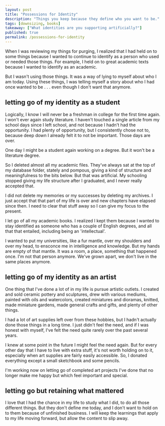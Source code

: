 ```yaml
---
layout: post
title: "Possessions for Identity"
description: "Things you keep because they define who you want to be."
tags: [downsizing, books]
takeaway: ["What identities are you supporting artificially?"]
published: true
permalink: /possessions-for-identity
---
```


When I was reviewing my things for purging, I realized that I had held on to some things because I wanted to continue to identify as a person who used or needed those things. For example, I held on to great academic texts because I wanted to identify as an academic.

But I wasn't using those things. It was a way of lying to myself about who I am today. Using these things, I was telling myself a story about who I had once wanted to be . . . even though I don't want that anymore.

<h2 class="header small-header">letting go of my identity as a student</h2>

Logically, I know I will never be a freshman in college for the first time again. I won't ever again study literature. I haven't touched a single article from my school days since I left school, and not because I hadn't had the opportunity. I had plenty of opportunity, but I consistently chose not to, because deep down I already felt it to not be important. Those days are over.

One day I might be a student again working on a degree. But it won't be a literature degree.

So I deleted almost all my academic files. They've always sat at the top of my database folder, stately and pompous, giving a kind of structure and meaningfulness to the bits below. But that was artificial. My schooling stopped giving my life structure after I graduated, and I never really accepted that.

I did not delete my memories or my successes by deleting my archives. I just accept that that part of my life is over and new chapters have elapsed since then. I need to clear that stuff away so I can give my focus to the present.

I let go of all my academic books. I realized I kept them because I wanted to stay identified as someone who has a couple of English degrees, and all that that entailed, including being an 'intellectual'.

I wanted to put my universities, like a fur mantle, over my shoulders and over my head, to ensconce me in intelligence and knowledge. But my hands are empty of that mantle. It was a room, a place, something that happened once. I'm not that person anymore. We've grown apart, we don't live in the same places anymore.

<h2 class="header small-header">letting go of my identity as an artist</h2>

One thing that I've done a lot of in my life is pursue artistic outlets. I created and sold ceramic pottery and sculptures, drew with various mediums, painted with oils and watercolors, created miniatures and dioramas, knitted, made miniature gardens, made general crafts and gifts, and plenty of other things.

I had a lot of art supplies left over from these hobbies, but I hadn't actually done those things in a long time. I just didn't feel the need, and if I was honest with myself, I've felt the need quite rarely over the past several years.

I knew at some point in the future I might feel the need again. But for every other day that I have to live with extra stuff, it's not worth holding on to it, especially when art supplies are fairly easily accessible. So, I donated everything except a small sketchbook and some pencils.

I'm working now on letting go of completed art projects I've done that no longer make me happy but which feel important and special.

<h2 class="header small-header">letting go but retaining what mattered</h2>

I love that I had the chance in my life to study what I did, to do all those different things. But they don't define me today, and I don't want to hold on to them because of unfinished business. I will keep the learnings that apply to my life moving forward, but allow the content to slip away.

